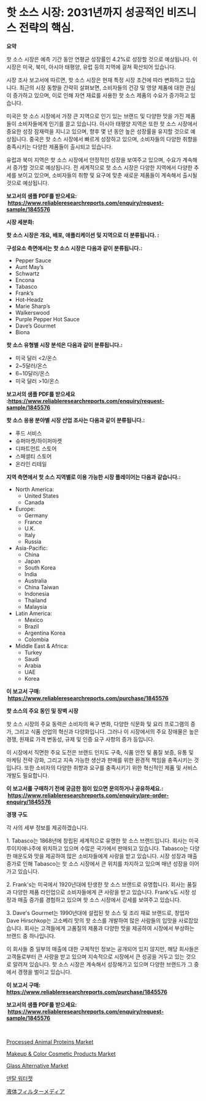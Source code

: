 <p><h1>핫 소스 시장: 2031년까지 성공적인 비즈니스 전략의 핵심.</h1></p><p><strong>요약</strong></p>
<p><p>핫 소스 시장은 예측 기간 동안 연평균 성장률인 4.2%로 성장할 것으로 예상됩니다. 이 시장은 미국, 북미, 아시아 태평양, 유럽 등의 지역에 걸쳐 확산되어 있습니다.</p><p>시장 조사 보고서에 따르면, 핫 소스 시장은 현재 특정 시장 조건에 따라 변화하고 있습니다. 최근의 시장 동향을 간략히 살펴보면, 소비자들의 건강 및 영양 제품에 대한 관심이 증가하고 있으며, 이로 인해 자연 재료를 사용한 핫 소스 제품의 수요가 증가하고 있습니다.</p><p>미국은 핫 소스 시장에서 가장 큰 지역으로 인기 있는 브랜드 및 다양한 맛을 가진 제품들이 소비자들에게 인기를 끌고 있습니다. 아시아 태평양 지역은 또한 핫 소스 시장에서 중요한 성장 잠재력을 지니고 있으며, 향후 몇 년 동안 높은 성장률을 유지할 것으로 예상됩니다. 중국은 핫 소스 시장에서 빠르게 성장하고 있으며, 소비자들의 다양한 취향을 충족시키는 다양한 제품들이 출시되고 있습니다.</p><p>유럽과 북미 지역은 핫 소스 시장에서 안정적인 성장을 보여주고 있으며, 수요가 계속해서 증가할 것으로 예상됩니다. 전 세계적으로 핫 소스 시장은 다양한 지역에서 다양한 추세를 보이고 있으며, 소비자들의 취향 및 요구에 맞춘 새로운 제품들이 계속해서 출시될 것으로 예상됩니다.</p></p>
<p><strong>보고서의 샘플 PDF를 받으세요: &nbsp;<a href="https://www.reliableresearchreports.com/enquiry/request-sample/1845576">https://www.reliableresearchreports.com/enquiry/request-sample/1845576</a></strong></p>
<p><strong>시장 세분화:</strong></p>
<p><strong> 핫 소스 시장은 개요, 배포, 애플리케이션 및 지역으로 더 분류됩니다. :</strong></p>
<p><strong>구성요소 측면에서는 핫 소스 시장은 다음과 같이 분류됩니다.:</strong></p>
<p><ul><li>Pepper Sauce</li><li>Aunt May’s</li><li>Schwartz</li><li>Encona</li><li>Tabasco</li><li>Frank’s</li><li>Hot-Headz</li><li>Marie Sharp’s</li><li>Walkerswood</li><li>Purple Pepper Hot Sauce</li><li>Dave’s Gourmet</li><li>Biona</li></ul></p>
<p><strong> 핫 소스 유형별 시장 분석은 다음과 같이 분류됩니다.:</strong></p>
<p><ul><li>미국 달러 <2/온스</li><li>2~5달러/온스</li><li>6~10달러/온스</li><li>미국 달러 >10/온스</li></ul></p>
<p><strong>보고서의 샘플 PDF를 받으세요 :<a href="https://www.reliableresearchreports.com/enquiry/request-sample/1845576">https://www.reliableresearchreports.com/enquiry/request-sample/1845576</a></strong></p>
<p><strong> 핫 소스 응용 분야별 시장 산업 조사는 다음과 같이 분류됩니다.:</strong></p>
<p><ul><li>푸드 서비스</li><li>슈퍼마켓/하이퍼마켓</li><li>디파트먼트 스토어</li><li>스페셜티 스토어</li><li>온라인 리테일</li></ul></p>
<p><strong>지역 측면에서 핫 소스 지역별로 이용 가능한 시장 플레이어는 다음과 같습니다.:</strong></p>
<p><ul>
    <li>
        North America:
        <ul>
            <li>United States</li>
            <li>Canada</li>
        </ul>
    </li>
    <li>
        Europe:
        <ul>
            <li>Germany</li>
            <li>France</li>
            <li>U.K.</li>
            <li>Italy</li>
            <li>Russia</li>
        </ul>
    </li>
    <li>
        Asia-Pacific:
        <ul>
            <li>China</li>
            <li>Japan</li>
            <li>South Korea</li>
            <li>India</li>
            <li>Australia</li>
            <li>China Taiwan</li>
            <li>Indonesia</li>
            <li>Thailand</li>
            <li>Malaysia</li>
        </ul>
    </li>
    <li>
        Latin America:
        <ul>
            <li>Mexico</li>
            <li>Brazil</li>
            <li>Argentina Korea</li>
            <li>Colombia</li>
        </ul>
    </li>
    <li>
        Middle East & Africa:
        <ul>
            <li>Turkey</li>
            <li>Saudi</li>
            <li>Arabia</li>
            <li>UAE</li>
            <li>Korea</li>
        </ul>
    </li>
    </ul></p>
<p><strong>이 보고서 구매: &nbsp;<a href="https://www.reliableresearchreports.com/purchase/1845576">https://www.reliableresearchreports.com/purchase/1845576</a></strong></p>
<p><strong>핫 소스의 주요 동인 및 장벽 시장</strong></p>
<p><p>핫 소스 시장의 주요 동력은 소비자의 욕구 변화, 다양한 식문화 및 요리 프로그램의 증가, 그리고 식품 산업의 혁신과 다양화입니다. 그러나 이 시장에서의 주요 장애물은 높은 경쟁, 원재료 가격 변동성, 규제 및 인증 요구 사항의 증가 등입니다.</p><p>이 시장에서 직면한 주요 도전은 브랜드 인지도 구축, 식품 안전 및 품질 보증, 유통 및 마케팅 전략 강화, 그리고 지속 가능한 생산과 판매를 위한 환경적 책임을 충족시키는 것입니다. 또한 소비자의 다양한 취향과 요구를 충족시키기 위한 혁신적인 제품 및 서비스 개발도 필요합니다.</p></p>
<p><strong>이 보고서를 구매하기 전에 궁금한 점이 있으면 문의하거나 공유하세요.: &nbsp;<a href="https://www.reliableresearchreports.com/enquiry/pre-order-enquiry/1845576">https://www.reliableresearchreports.com/enquiry/pre-order-enquiry/1845576</a></strong></p>
<p><strong>경쟁 구도</strong></p>
<p><p>각 사의 세부 정보를 제공하겠습니다. </p><p>1. Tabasco는 1868년에 창립된 세계적으로 유명한 핫 소스 브랜드입니다. 회사는 미국 루이지애나주에 위치하고 있으며 수많은 국가에서 판매되고 있습니다. Tabasco는 다양한 매운도와 맛을 제공하여 많은 소비자들에게 사랑을 받고 있습니다. 시장 성장과 매출 증가로 인해 Tabasco는 핫 소스 시장에서 큰 위치를 차지하고 있으며 매년 성장을 이어가고 있습니다.</p><p>2. Frank's는 미국에서 1920년대에 탄생한 핫 소스 브랜드로 유명합니다. 회사는 품질과 다양한 제품 라인업으로 소비자들에게 큰 사랑을 받고 있습니다. Frank's도 시장 성장과 매출 증가를 경험하고 있으며 핫 소스 시장에서 강세를 보여주고 있습니다.</p><p>3. Dave's Gourmet는 1990년대에 설립된 핫 소스 및 조리 재료 브랜드로, 창업자 Dave Hirschkop는 고소베리 맛의 핫 소스를 개발하여 많은 사람들의 입맛을 사로잡았습니다. 회사는 고객들에게 고품질의 제품과 다양한 맛을 제공하여 시장에서 부상하는 브랜드 중 하나입니다.</p><p>이 회사들 중 일부의 매출에 대한 구체적인 정보는 공개되어 있지 않지만, 해당 회사들은 고객들로부터 큰 사랑을 받고 있으며 지속적으로 시장에서 큰 성공을 거두고 있는 것으로 알려져 있습니다. 핫 소스 시장은 계속해서 성장해가고 있으며 다양한 브랜드가 그 중에서 경쟁을 벌이고 있습니다.</p></p>
<p><strong>이 보고서 구매: &nbsp; <a href="https://www.reliableresearchreports.com/purchase/1845576">https://www.reliableresearchreports.com/purchase/1845576</a></strong></p>
<p><strong>보고서의 샘플 PDF를 받으세요: &nbsp;<a href="https://www.reliableresearchreports.com/enquiry/request-sample/1845576">https://www.reliableresearchreports.com/enquiry/request-sample/1845576</a></strong><strong></strong></p>
<p>&nbsp;</p>
<p><p><a href="https://github.com/sofayahoo2023/Market-Research-Report-List-3/blob/main/processed-animal-proteins-market.md">Processed Animal Proteins Market</a></p><p><a href="https://issuu.com/reportprime-2/docs/makeup-color-cosmetic-products-market-size-2030.pp">Makeup & Color Cosmetic Products Market</a></p><p><a href="https://github.com/joannesouthgate/Market-Research-Report-List-2/blob/main/glass-alternative-market.md">Glass Alternative Market</a></p><p><a href="https://github.com/vss5505pa7z1p/Market-Research-Report-List-1/blob/main/3113913190523.md">덴탈 워터젯</a></p><p><a href="https://github.com/vhemk0794148/Market-Research-Report-List-1/blob/main/9299367190738.md">液体フィルターメディア</a></p></p>